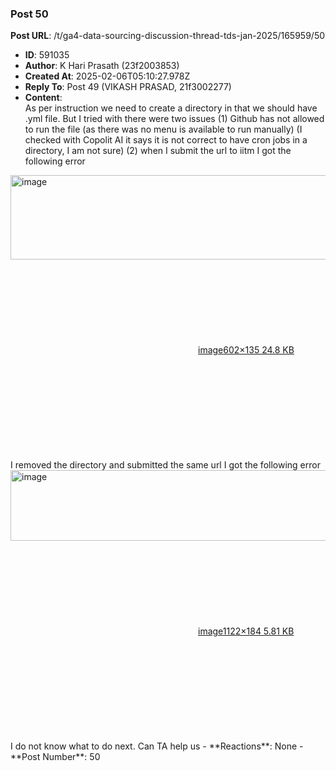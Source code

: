 ### Post 50
**Post URL**: /t/ga4-data-sourcing-discussion-thread-tds-jan-2025/165959/50
- **ID**: 591035
- **Author**: K Hari Prasath (23f2003853)
- **Created At**: 2025-02-06T05:10:27.978Z
- **Reply To**: Post 49 (VIKASH PRASAD, 21f3002277)
- **Content**:  
  As per instruction we need to create a directory in that we should have .yml file. But I tried with there were two issues (1) Github has not allowed to run the file (as there was no menu is available to run manually) (I checked with Copolit AI it says it is not correct to have cron jobs in a directory, I am not sure) (2) when I submit the url to iitm I got the following error<br>
<div class="lightbox-wrapper"><a class="lightbox" href="https://europe1.discourse-cdn.com/flex013/uploads/iitm/original/3X/6/f/6fd287b966b7a580fabd12762ac0e6592b0190b5.png" data-download-href="/uploads/short-url/fXe3B5ibGBEOd14P2LGcLfYl1fn.png?dl=1" title="image" rel="noopener nofollow ugc"><img src="https://europe1.discourse-cdn.com/flex013/uploads/iitm/original/3X/6/f/6fd287b966b7a580fabd12762ac0e6592b0190b5.png" alt="image" data-base62-sha1="fXe3B5ibGBEOd14P2LGcLfYl1fn" width="602" height="135"><div class="meta"><svg class="fa d-icon d-icon-far-image svg-icon" aria-hidden="true"><use href="#far-image"></use></svg><span class="filename">image</span><span class="informations">602×135 24.8 KB</span><svg class="fa d-icon d-icon-discourse-expand svg-icon" aria-hidden="true"><use href="#discourse-expand"></use></svg></div></a></div><br>
I removed the directory and submitted the same url I got the following error<br>
<div class="lightbox-wrapper"><a class="lightbox" href="https://europe1.discourse-cdn.com/flex013/uploads/iitm/original/3X/7/b/7ba477a0682a8af40b3fbd474ee66eff108d2ab8.png" data-download-href="/uploads/short-url/hDN66iiTawbOYgwRX9PxvkLbmJy.png?dl=1" title="image" rel="noopener nofollow ugc"><img src="https://europe1.discourse-cdn.com/flex013/uploads/iitm/original/3X/7/b/7ba477a0682a8af40b3fbd474ee66eff108d2ab8.png" alt="image" data-base62-sha1="hDN66iiTawbOYgwRX9PxvkLbmJy" width="690" height="113" data-dominant-color="F8F4F6"><div class="meta"><svg class="fa d-icon d-icon-far-image svg-icon" aria-hidden="true"><use href="#far-image"></use></svg><span class="filename">image</span><span class="informations">1122×184 5.81 KB</span><svg class="fa d-icon d-icon-discourse-expand svg-icon" aria-hidden="true"><use href="#discourse-expand"></use></svg></div></a></div><br>
I do not know what to do next. Can TA help us
- **Reactions**: None
- **Post Number**: 50


